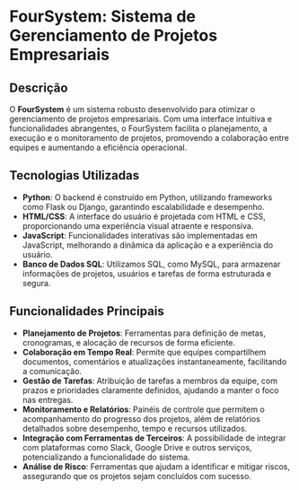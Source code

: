 # FourSystem: Sistema de Gerenciamento de Projetos Empresariais

## Descrição

O **FourSystem** é um sistema robusto desenvolvido para otimizar o gerenciamento de projetos empresariais. Com uma interface intuitiva e funcionalidades abrangentes, o FourSystem facilita o planejamento, a execução e o monitoramento de projetos, promovendo a colaboração entre equipes e aumentando a eficiência operacional.

## Tecnologias Utilizadas

- **Python**: O backend é construído em Python, utilizando frameworks como Flask ou Django, garantindo escalabilidade e desempenho.
- **HTML/CSS**: A interface do usuário é projetada com HTML e CSS, proporcionando uma experiência visual atraente e responsiva.
- **JavaScript**: Funcionalidades interativas são implementadas em JavaScript, melhorando a dinâmica da aplicação e a experiência do usuário.
- **Banco de Dados SQL**: Utilizamos SQL, como MySQL, para armazenar informações de projetos, usuários e tarefas de forma estruturada e segura.

## Funcionalidades Principais

- **Planejamento de Projetos**: Ferramentas para definição de metas, cronogramas, e alocação de recursos de forma eficiente.
- **Colaboração em Tempo Real**: Permite que equipes compartilhem documentos, comentários e atualizações instantaneamente, facilitando a comunicação.
- **Gestão de Tarefas**: Atribuição de tarefas a membros da equipe, com prazos e prioridades claramente definidos, ajudando a manter o foco nas entregas.
- **Monitoramento e Relatórios**: Painéis de controle que permitem o acompanhamento do progresso dos projetos, além de relatórios detalhados sobre desempenho, tempo e recursos utilizados.
- **Integração com Ferramentas de Terceiros**: A possibilidade de integrar com plataformas como Slack, Google Drive e outros serviços, potencializando a funcionalidade do sistema.
- **Análise de Risco**: Ferramentas que ajudam a identificar e mitigar riscos, assegurando que os projetos sejam concluídos com sucesso.
